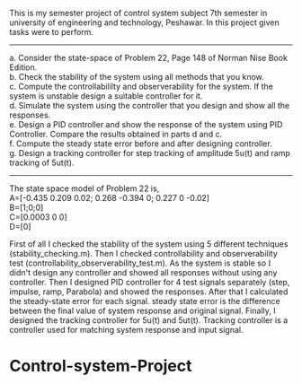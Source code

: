This is my semester project of control system subject 7th semester in university of engineering and technology, Peshawar. 
In this project given tasks were to perform.

_________________________________________________________________________________________________________________________________________
a. Consider the state-space of Problem 22, Page 148 of Norman Nise Book Edition.                                                                                         
b. Check the stability of the system using all methods that you know.  <br>
c. Compute the controllabililty and observerability for the system. If the system is unstable design a suitable controller for it. <br>
d. Simulate the system using the controller that you design and show all the responses.  <br> 
e. Design a PID controller and show the response of the system using PID Controller. Compare the results obtained in parts d and c.  <br>
f. Compute the steady state error before and after designing controller.   <br>
g. Design a tracking controller for step tracking of amplitude 5u(t) and ramp tracking of 5ut(t).  <br>
__________________________________________________________________________________________________________________________________________

The state space model of Problem 22 is, <br>
A=[-0.435 0.209 0.02; 0.268 -0.394 0; 0.227 0 -0.02]  <br>
B=[1;0;0]  <br>
C=[0.0003 0 0]  <br>
D=[0]   <br>

First of all I checked the stability of the system using 5 different techniques (stability_checking.m).
Then I checked controllability and observerability test (controllability_observerability_test.m).
As the system is stable so I didn't design any controller and showed all responses without using any controller.
Then I designed PID controller for 4 test signals separately (step, impulse, ramp, Parabola) and showed the responses.
After that I calculated the steady-state error for each signal. steady state error is the difference between the final value of system response and original signal.
Finally, I designed the tracking controller for 5u(t) and 5ut(t). Tracking controller is a controller used for matching system response and input signal.

# Control-system-Project
